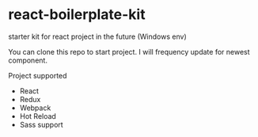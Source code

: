 # react-boilerplate-kit
starter kit for react project in the future (Windows env)

You can clone this repo to start project. I will frequency update for newest component.

Project supported
- React
- Redux
- Webpack
- Hot Reload
- Sass support
